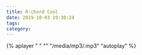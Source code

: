 ```yaml
---
title: R-chord Cool
date: 2019-10-03 19:30:24
tags:
category:
---
```


{% aplayer " " ""
 "/media/mp3/.mp3" "autoplay" %}